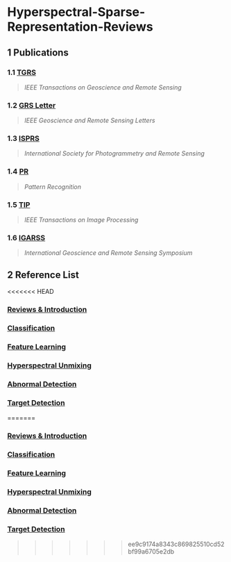 # **Hyperspectral-Sparse-Representation-Reviews**

## 1 Publications
### 1.1 [TGRS](https://ieeexplore.ieee.org/xpl/RecentIssue.jsp?punumber=36)
  > *IEEE Transactions on Geoscience and Remote Sensing*
### 1.2 [GRS Letter](https://ieeexplore.ieee.org/xpl/RecentIssue.jsp?punumber=8859)
  > *IEEE Geoscience and Remote Sensing Letters*
### 1.3 [ISPRS](http://www.isprs.org/)
  > *International Society for Photogrammetry and Remote Sensing*
### 1.4 [PR](https://www.journals.elsevier.com/pattern-recognition)
  > *Pattern Recognition*
### 1.5 [TIP](https://ieeexplore.ieee.org/xpl/RecentIssue.jsp?punumber=83)
  > *IEEE Transactions on Image Processing*
### 1.6 [IGARSS](http://www.grss-ieee.org/conferences/future-igarss/)
  > *International Geoscience and Remote Sensing Symposium*

## 2 Reference List
<<<<<<< HEAD
### [Reviews & Introduction](./Lists/Reviews_Introduction.md)
### [Classification](./Lists/Classification.md)
### [Feature Learning](./Lists/Feature_Learning.md)
### [Hyperspectral Unmixing](./Lists/Hyperspectral_Unmixing.md)
### [Abnormal Detection](./Lists/Abnormal_Detection.md)
### [Target Detection](./Lists/Target_Detection.md)
=======
### [Reviews & Introduction](.\Lists\Reviews_Introduction.md)
### [Classification](.\Lists\Classification.md)
### [Feature Learning](.\Lists\Feature_Learning.md)
### [Hyperspectral Unmixing](.\Lists\Hyperspectral_Unmixing.md)
### [Abnormal Detection](.\Lists\Abnormal_Detection.md)
### [Target Detection](.\Lists\Target_Detection.md)
>>>>>>> ee9c9174a8343c869825510cd52bf99a6705e2db
